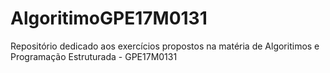 # AlgoritimoGPE17M0131
Repositório dedicado aos exercícios propostos na matéria de Algoritimos e Programação Estruturada - GPE17M0131
